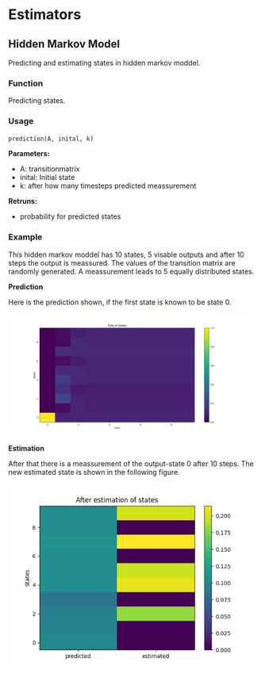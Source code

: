# Estimators

## Hidden Markov Model
Predicting and estimating states in hidden markov moddel.

### Function
Predicting states.

### Usage
```python
prediction(A, inital, k)
```

  **Parameters:** <br />
  
* A:        transitionmatrix
* inital:   Initial state
* k:        after how many timesteps predicted meassurement

**Retruns:** <br />
* probability for predicted states
                  
### Example
This hidden markov moddel has 10 states, 5 visable outputs and after 10 steps the output is meassured. The values of the transition matrix are randomly generated. A meassurement leads to 5 equally distributed states.

**Prediction** 

Here is the prediction shown, if the first state is known to be state 0. 

![gauss_1](images/flow.png)

**Estimation**

After that there is a meassurement of the output-state 0 after 10 steps. The new estimated state is shown in the following figure.

![gauss_2](images/after.png)
